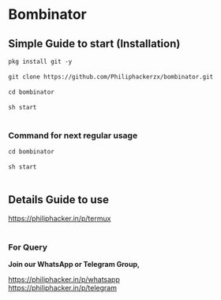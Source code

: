 # Bombinator

## Simple Guide to start (Installation) </h3>


`pkg install git -y` <br/><br/>
`git clone https://github.com/Philiphackerzx/bombinator.git` <br/> <br/>
`cd bombinator` <br/><br/>
`sh start` <br/><br/>

<h3> Command for next regular usage </h3>

`cd bombinator` <br/><br/>
`sh start` <br/><br/>

## Details Guide to use </h3>

https://philiphacker.in/p/termux <br/><br/>

<h3> For Query </h3>

<b>Join our WhatsApp or Telegram Group,</b>

https://philiphacker.in/p/whatsapp <br/>
https://philiphacker.in/p/telegram <br/><br/>
